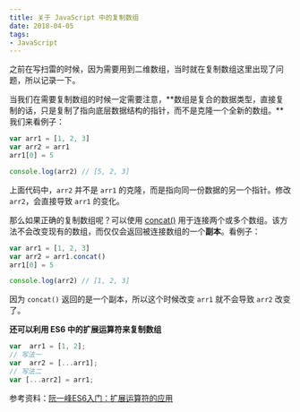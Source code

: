 ```yaml
---
title: 关于 JavaScript 中的复制数组
date: 2018-04-05
tags:
- JavaScript
---
```


之前在写扫雷的时候，因为需要用到二维数组，当时就在复制数组这里出现了问题，所以记录一下。<!--more-->

当我们在需要复制数组的时候一定需要注意，**数组是复合的数据类型，直接复制的话，只是复制了指向底层数据结构的指针，而不是克隆一个全新的数组。**我们来看例子：

```js
var arr1 = [1, 2, 3]
var arr2 = arr1
arr1[0] = 5

console.log(arr2) // [5, 2, 3]
```
 
上面代码中，`arr2` 并不是 `arr1` 的克隆，而是指向同一份数据的另一个指针。修改 `arr2`，会直接导致 `arr1` 的变化。

那么如果正确的复制数组呢？可以使用 [concat()](http://www.w3school.com.cn/jsref/jsref_concat_array.asp) 用于连接两个或多个数组。该方法不会改变现有的数组，而仅仅会返回被连接数组的一个**副本**。看例子：

```js
var arr1 = [1, 2, 3]
var arr2 = arr1.concat()
arr1[0] = 5

console.log(arr2) // [1, 2, 3]
```

因为 `concat()` 返回的是一个副本，所以这个时候改变 `arr1` 就不会导致 `arr2` 改变了。



**还可以利用 ES6 中的扩展运算符来复制数组**

```js
var  arr1 = [1, 2];
// 写法一
var  arr2 = [...arr1];
// 写法二
var [...arr2] = arr1;
```

参考资料：[阮一峰ES6入门：扩展运算符的应用](http://es6.ruanyifeng.com/#docs/array#%E6%89%A9%E5%B1%95%E8%BF%90%E7%AE%97%E7%AC%A6%E7%9A%84%E5%BA%94%E7%94%A8)